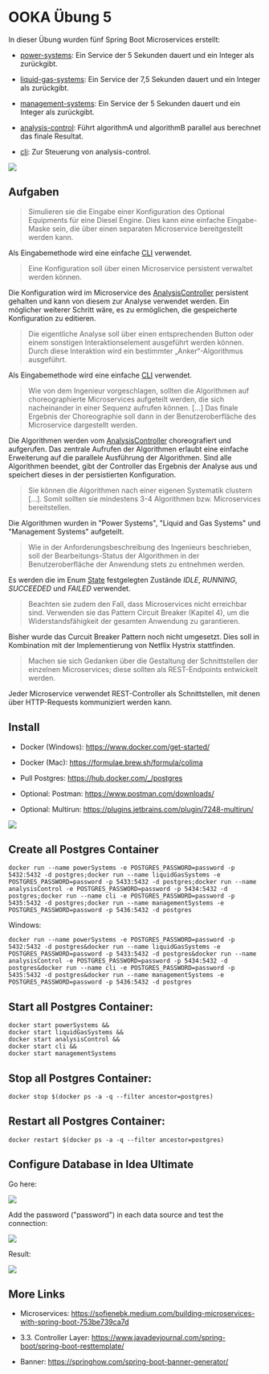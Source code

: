 # OOKA Übung 5

In dieser Übung wurden fünf Spring Boot Microservices erstellt:

- [power-systems](power-systems): Ein Service der 5 Sekunden dauert und ein Integer als zurückgibt.

- [liquid-gas-systems](liquid-gas-systems): Ein Service der 7,5 Sekunden dauert und ein Integer als zurückgibt.

- [management-systems](management-systems): Ein Service der 5 Sekunden dauert und ein Integer als zurückgibt.

- [analysis-control](analysis-control): Führt algorithmA und algorithmB parallel aus berechnet das finale Resultat.

- [cli](cli): Zur Steuerung von analysis-control.

![](img/uml.png)

## Aufgaben

> Simulieren sie die Eingabe einer Konfiguration des Optional Equipments für eine Diesel Engine.
> Dies kann eine einfache Eingabe-Maske sein, die über einen separaten Microservice
> bereitgestellt werden kann.

Als Eingabemethode wird eine einfache [CLI](cli/src/main/java/com/ooka/cli/Cli.java) verwendet.

> Eine Konfiguration soll über einen Microservice persistent verwaltet werden können.

Die Konfiguration wird im Microservice des
[AnalysisController](analysis-control/src/main/java/com/ooka/analysis/AnalysisController.java) persistent gehalten
und kann von diesem zur Analyse verwendet werden. Ein möglicher weiterer Schritt wäre, es zu ermöglichen, die
gespeicherte Konfiguration zu editieren.

> Die eigentliche Analyse soll über einen entsprechenden Button oder einem sonstigen
> Interaktionselement ausgeführt werden können. Durch diese Interaktion wird ein bestimmter
> „Anker“-Algorithmus ausgeführt.

Als Eingabemethode wird eine einfache [CLI](cli/src/main/java/com/ooka/cli/Cli.java) verwendet.

> Wie von dem Ingenieur vorgeschlagen, sollten die Algorithmen auf choreographierte Microservices
> aufgeteilt werden, die sich nacheinander in einer Sequenz aufrufen können. [...]
> Das finale Ergebnis der Choreographie soll dann in der Benutzeroberfläche des Microservice
> dargestellt werden.

Die Algorithmen werden
vom [AnalysisController](analysis-control/src/main/java/com/ooka/analysis/AnalysisController.java)
choreografiert und aufgerufen. Das zentrale Aufrufen der Algorithmen erlaubt eine einfache Erweiterung
auf die parallele Ausführung der Algorithmen. Sind alle Algorithmen beendet, gibt der Controller das Ergebnis der
Analyse aus und speichert dieses in der persistierten Konfiguration.

> Sie können die Algorithmen nach einer eigenen Systematik clustern [...]. Somit sollten sie
> mindestens 3-4 Algorithmen bzw. Microservices bereitstellen.

Die Algorithmen wurden in "Power Systems", "Liquid and Gas Systems" und "Management Systems" aufgeteilt.

> Wie in der Anforderungsbeschreibung des Ingenieurs beschrieben, soll der Bearbeitungs-Status
> der Algorithmen in der Benutzeroberfläche der Anwendung stets zu entnehmen werden.

Es werden die im Enum [State](analysis-control/src/main/java/com/ooka/analysis/State.java) festgelegten
Zustände *IDLE*, *RUNNING*, *SUCCEEDED* und *FAILED* verwendet.

> Beachten sie zudem den Fall, dass Microservices nicht erreichbar sind. Verwenden sie das
> Pattern Circuit Breaker (Kapitel 4), um die Widerstandsfähigkeit der gesamten Anwendung
> zu garantieren.

Bisher wurde das Curcuit Breaker Pattern noch nicht umgesetzt. Dies soll in Kombination mit der Implementierung
von Netflix Hystrix stattfinden.

> Machen sie sich Gedanken über die Gestaltung der Schnittstellen der einzelnen Microservices;
> diese sollten als REST-Endpoints entwickelt werden.

Jeder Microservice verwendet REST-Controller als Schnittstellen, mit denen über HTTP-Requests
kommuniziert werden kann.

## Install

- Docker (Windows): https://www.docker.com/get-started/

- Docker (Mac): https://formulae.brew.sh/formula/colima

- Pull Postgres: https://hub.docker.com/_/postgres

- Optional: Postman: https://www.postman.com/downloads/

- Optional: Multirun: https://plugins.jetbrains.com/plugin/7248-multirun/

![](img/multirun.png)

## Create all Postgres Container

```
docker run --name powerSystems -e POSTGRES_PASSWORD=password -p 5432:5432 -d postgres;docker run --name liquidGasSystems -e POSTGRES_PASSWORD=password -p 5433:5432 -d postgres;docker run --name analysisControl -e POSTGRES_PASSWORD=password -p 5434:5432 -d postgres;docker run --name cli -e POSTGRES_PASSWORD=password -p 5435:5432 -d postgres;docker run --name managementSystems -e POSTGRES_PASSWORD=password -p 5436:5432 -d postgres
```

Windows:

```
docker run --name powerSystems -e POSTGRES_PASSWORD=password -p 5432:5432 -d postgres&docker run --name liquidGasSystems -e POSTGRES_PASSWORD=password -p 5433:5432 -d postgres&docker run --name analysisControl -e POSTGRES_PASSWORD=password -p 5434:5432 -d postgres&docker run --name cli -e POSTGRES_PASSWORD=password -p 5435:5432 -d postgres&docker run --name managementSystems -e POSTGRES_PASSWORD=password -p 5436:5432 -d postgres
```

## Start all Postgres Container:

```
docker start powerSystems && 
docker start liquidGasSystems && 
docker start analysisControl && 
docker start cli &&
docker start managementSystems
```

## Stop all Postgres Container:

```
docker stop $(docker ps -a -q --filter ancestor=postgres)
```

## Restart all Postgres Container:

```
docker restart $(docker ps -a -q --filter ancestor=postgres)
```

## Configure Database in Idea Ultimate

Go here:

![](img/db_0.png)

Add the password ("password") in each data source and test the connection:

![](img/db_1.png)

Result:

![](img/db_2.png)

## More Links

- Microservices: https://sofienebk.medium.com/building-microservices-with-spring-boot-753be739ca7d

- 3.3. Controller Layer: https://www.javadevjournal.com/spring-boot/spring-boot-resttemplate/

- Banner: https://springhow.com/spring-boot-banner-generator/
